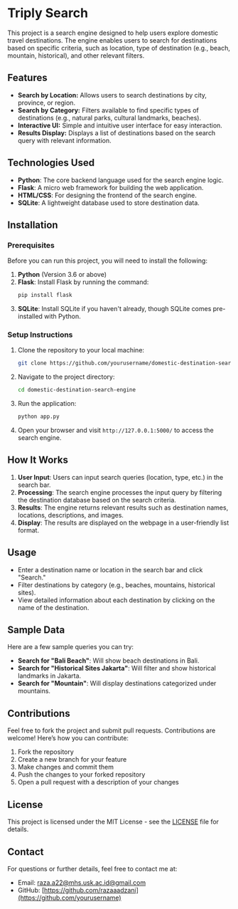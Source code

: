 # Triply Search 

This project is a search engine designed to help users explore domestic travel destinations. The engine enables users to search for destinations based on specific criteria, such as location, type of destination (e.g., beach, mountain, historical), and other relevant filters.

## Features

- **Search by Location:** Allows users to search destinations by city, province, or region.
- **Search by Category:** Filters available to find specific types of destinations (e.g., natural parks, cultural landmarks, beaches).
- **Interactive UI:** Simple and intuitive user interface for easy interaction.
- **Results Display:** Displays a list of destinations based on the search query with relevant information.

## Technologies Used

- **Python**: The core backend language used for the search engine logic.
- **Flask**: A micro web framework for building the web application.
- **HTML/CSS**: For designing the frontend of the search engine.
- **SQLite**: A lightweight database used to store destination data.

## Installation

### Prerequisites

Before you can run this project, you will need to install the following:

1. **Python** (Version 3.6 or above)
2. **Flask**: Install Flask by running the command:
    ```bash
    pip install flask
    ```
3. **SQLite**: Install SQLite if you haven't already, though SQLite comes pre-installed with Python.

### Setup Instructions

1. Clone the repository to your local machine:
    ```bash
    git clone https://github.com/yourusername/domestic-destination-search-engine.git
    ```

2. Navigate to the project directory:
    ```bash
    cd domestic-destination-search-engine
    ```

3. Run the application:
    ```bash
    python app.py
    ```

4. Open your browser and visit `http://127.0.0.1:5000/` to access the search engine.

## How It Works

1. **User Input**: Users can input search queries (location, type, etc.) in the search bar.
2. **Processing**: The search engine processes the input query by filtering the destination database based on the search criteria.
3. **Results**: The engine returns relevant results such as destination names, locations, descriptions, and images.
4. **Display**: The results are displayed on the webpage in a user-friendly list format.

## Usage

- Enter a destination name or location in the search bar and click "Search."
- Filter destinations by category (e.g., beaches, mountains, historical sites).
- View detailed information about each destination by clicking on the name of the destination.

## Sample Data

Here are a few sample queries you can try:

- **Search for "Bali Beach"**: Will show beach destinations in Bali.
- **Search for "Historical Sites Jakarta"**: Will filter and show historical landmarks in Jakarta.
- **Search for "Mountain"**: Will display destinations categorized under mountains.

## Contributions

Feel free to fork the project and submit pull requests. Contributions are welcome! Here’s how you can contribute:

1. Fork the repository
2. Create a new branch for your feature
3. Make changes and commit them
4. Push the changes to your forked repository
5. Open a pull request with a description of your changes

## License

This project is licensed under the MIT License - see the [LICENSE](LICENSE) file for details.

## Contact

For questions or further details, feel free to contact me at: 
- Email: [raza.a22@mhs.usk.ac.id@gmail.com](mailto:your.email@example.com)
- GitHub: [https://github.com/razaaadzani](https://github.com/yourusername)

